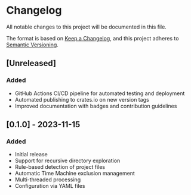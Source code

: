 # Changelog

All notable changes to this project will be documented in this file.

The format is based on [Keep a Changelog](https://keepachangelog.com/en/1.0.0/),
and this project adheres to [Semantic Versioning](https://semver.org/spec/v2.0.0.html).

## [Unreleased]

### Added
- GitHub Actions CI/CD pipeline for automated testing and deployment
- Automated publishing to crates.io on new version tags
- Improved documentation with badges and contribution guidelines

## [0.1.0] - 2023-11-15

### Added
- Initial release
- Support for recursive directory exploration
- Rule-based detection of project files
- Automatic Time Machine exclusion management
- Multi-threaded processing
- Configuration via YAML files
